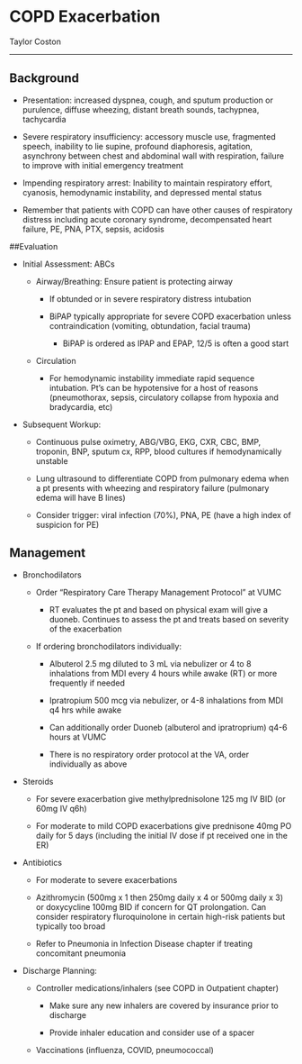 # COPD Exacerbation 

Taylor Coston

---

## Background

- Presentation: increased dyspnea, cough, and sputum production or
    purulence, diffuse wheezing, distant breath sounds, tachypnea,
    tachycardia

- Severe respiratory insufficiency: accessory muscle use, fragmented
    speech, inability to lie supine, profound diaphoresis, agitation,
    asynchrony between chest and abdominal wall with respiration,
    failure to improve with initial emergency treatment

- Impending respiratory arrest: Inability to maintain respiratory
    effort, cyanosis, hemodynamic instability, and depressed mental
    status

- Remember that patients with COPD can have other causes of
    respiratory distress including acute coronary syndrome,
    decompensated heart failure, PE, PNA, PTX, sepsis, acidosis

##Evaluation

- Initial Assessment: ABCs

    - Airway/Breathing: Ensure patient is protecting airway

        - If obtunded or in severe respiratory distress intubation

        - BiPAP typically appropriate for severe COPD exacerbation unless
            contraindication (vomiting, obtundation, facial trauma)

            - BiPAP is ordered as IPAP and EPAP, 12/5 is often a good
                start

    - Circulation

        - For hemodynamic instability immediate rapid sequence intubation.
            Pt’s can be hypotensive for a host of reasons (pneumothorax,
            sepsis, circulatory collapse from hypoxia and bradycardia, etc)

- Subsequent Workup:

    - Continuous pulse oximetry, ABG/VBG, EKG, CXR, CBC, BMP, troponin,
        BNP, sputum cx, RPP, blood cultures if hemodynamically unstable

    - Lung ultrasound to differentiate COPD from pulmonary edema when a pt
        presents with wheezing and respiratory failure (pulmonary edema will
        have B lines)

    - Consider trigger: viral infection (70%), PNA, PE (have a high index
        of suspicion for PE)

## Management

- Bronchodilators

    - Order “Respiratory Care Therapy Management Protocol” at VUMC

        - RT evaluates the pt and based on physical exam will give a
            duoneb. Continues to assess the pt and treats based on severity
            of the exacerbation

    - If ordering bronchodilators individually:

        - Albuterol 2.5 mg diluted to 3 mL via nebulizer or 4 to 8
            inhalations from MDI every 4 hours while awake (RT) or more
            frequently if needed

        - Ipratropium 500 mcg via nebulizer, or 4-8 inhalations from MDI
            q4 hrs while awake

        - Can additionally order Duoneb (albuterol and ipratroprium) q4-6
            hours at VUMC

        - There is no respiratory order protocol at the VA, order
            individually as above
            
- Steroids

    - For severe exacerbation give methylprednisolone 125 mg IV BID (or
        60mg IV q6h)

    - For moderate to mild COPD exacerbations give prednisone 40mg PO
        daily for 5 days (including the initial IV dose if pt received one
        in the ER)


- Antibiotics

    - For moderate to severe exacerbations

    - Azithromycin (500mg x 1 then 250mg daily x 4 or 500mg daily x 3) or
        doxycycline 100mg BID if concern for QT prolongation. Can consider
        respiratory fluroquinolone in certain high-risk patients but
        typically too broad

    - Refer to Pneumonia in Infection Disease chapter if treating
        concomitant pneumonia

- Discharge Planning:

    - Controller medications/inhalers (see COPD in Outpatient chapter)

        - Make sure any new inhalers are covered by insurance prior to
            discharge

        - Provide inhaler education and consider use of a spacer

    - Vaccinations (influenza, COVID, pneumococcal)
